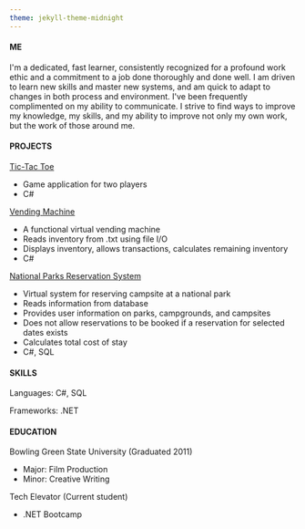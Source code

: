 ```yaml
---
theme: jekyll-theme-midnight
---
```


<html>
	<head>
		<link type="text/css" rel="stylesheet" href="stylesheet.css"/>
	</head>
	<body>
		<div class="left"></div>
		<div class="right">
			<h4>ME</h4>
			<p>I'm a dedicated, fast learner, consistently recognized for a profound work ethic 
			and a commitment to a job done thoroughly and done well. I am driven to learn new skills 
			and master new systems, and am quick to adapt to changes in both process and environment. 
			I've been frequently complimented on my ability to communicate. I strive to find ways to 
			improve my knowledge, my skills, and my ability to improve not only my own work, but the 
			work of those around me.</p>
			<h4>PROJECTS</h4>
			<p><a href="https://github.com/jzkarap/TicTacToe">Tic-Tac Toe</a></p>
			<ul>
				<li>Game application for two players</li>
				<li>C#</li>
				</ul>
			<p><a href="https://github.com/jzkarap/VendingMachine">Vending Machine</a></p>
			<ul>
				<li>A functional virtual vending machine</li>
				<li>Reads inventory from .txt using file I/O</li>
				<li>Displays inventory, allows transactions, calculates remaining inventory</li>
				<li>C#</li>
			</ul>
			<p><a href="https://github.com/jzkarap/ParksReservation">National Parks Reservation System</a></p>
			<ul>
			<li>Virtual system for reserving campsite at a national park</li>
			<li>Reads information from database</li>
			<li>Provides user information on parks, campgrounds, and campsites</li>
			<li>Does not allow reservations to be booked if a reservation for selected dates exists</li>
			<li>Calculates total cost of stay</li>
			<li>C#, SQL</li>	
			</ul>
			<h4>SKILLS</h4>
			<p>Languages: C#, SQL</p>
			<p>Frameworks: .NET</p>
			<h4>EDUCATION</h4>
			<p>Bowling Green State University (Graduated 2011)</p>
			<ul>
				<li>Major: Film Production</li>
				<li>Minor: Creative Writing</li>
			</ul>
			<p>Tech Elevator (Current student)</p>
			<ul>
			    <li>.NET Bootcamp</li>
			</ul>	
		</div>
	</body>
</html>
